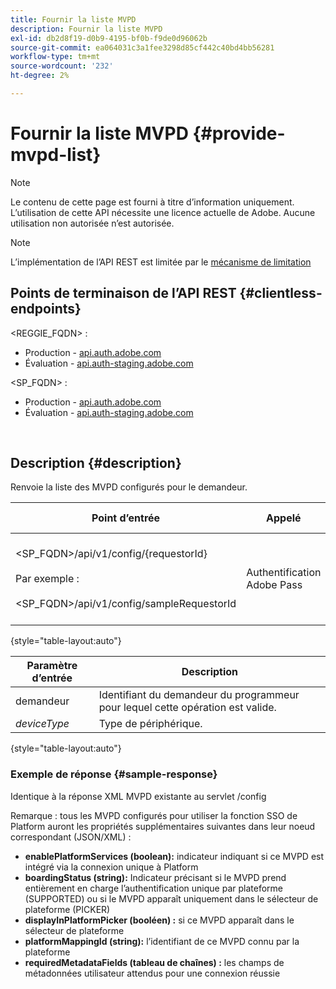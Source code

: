 ```yaml
---
title: Fournir la liste MVPD
description: Fournir la liste MVPD
exl-id: db2d8f19-d0b9-4195-bf0b-f9de0d96062b
source-git-commit: ea064031c3a1fee3298d85cf442c40bd4bb56281
workflow-type: tm+mt
source-wordcount: '232'
ht-degree: 2%

---
```


# Fournir la liste MVPD {#provide-mvpd-list}

>[!NOTE]
>
>Le contenu de cette page est fourni à titre d’information uniquement. L’utilisation de cette API nécessite une licence actuelle de Adobe. Aucune utilisation non autorisée n’est autorisée.

>[!NOTE]
>
> L’implémentation de l’API REST est limitée par le [mécanisme de limitation](/help/authentication/throttling-mechanism.md)

## Points de terminaison de l’API REST {#clientless-endpoints}

&lt;REGGIE_FQDN> :

* Production - [api.auth.adobe.com](http://api.auth.adobe.com/)
* Évaluation - [api.auth-staging.adobe.com](http://api.auth-staging.adobe.com/)

&lt;SP_FQDN> :

* Production - [api.auth.adobe.com](http://api.auth.adobe.com/)
* Évaluation - [api.auth-staging.adobe.com](http://api.auth-staging.adobe.com/)

</br>

## Description {#description}

Renvoie la liste des MVPD configurés pour le demandeur.

| Point d’entrée | Appelé </br> | Entrée   </br> Params | Méthode HTTP </br> | Réponse | Réponse HTTP </br> |
| --- | --- | --- | --- | --- | --- |
| &lt;SP_FQDN>/api/v1/config/{requestorId}</br></br>Par exemple :</br></br>&lt;SP_FQDN>/api/v1/config/sampleRequestorId | Authentification Adobe Pass | 1. Demandeur</br>    (Composant Chemin)</br>_2.  deviceType (obsolète)_ | GET | XML ou JSON contenant la liste des MVPD. | 200 |

{style="table-layout:auto"}


| Paramètre d’entrée | Description |
| --------------- | ------------------------------------------------------------- |
| demandeur | Identifiant du demandeur du programmeur pour lequel cette opération est valide. |
| *deviceType* | Type de périphérique. |

{style="table-layout:auto"}

### Exemple de réponse {#sample-response}

Identique à la réponse XML MVPD existante au servlet /config

Remarque : tous les MVPD configurés pour utiliser la fonction SSO de Platform auront les propriétés supplémentaires suivantes dans leur noeud correspondant (JSON/XML) :

* **enablePlatformServices (boolean):** indicateur indiquant si ce MVPD est intégré via la connexion unique à Platform
* **boardingStatus (string):** Indicateur précisant si le MVPD prend entièrement en charge l’authentification unique par plateforme (SUPPORTED) ou si le MVPD apparaît uniquement dans le sélecteur de plateforme (PICKER)
* **displayInPlatformPicker (booléen) :** si ce MVPD apparaît dans le sélecteur de plateforme
* **platformMappingId (string):** l’identifiant de ce MVPD connu par la plateforme
* **requiredMetadataFields (tableau de chaînes) :** les champs de métadonnées utilisateur attendus pour une connexion réussie
